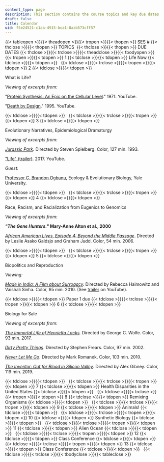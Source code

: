 ```yaml
---
content_type: page
description: This section contains the course topics and key due dates.
draft: false
title: Calendar
uid: f5e24521-c1aa-4915-bca1-8aab573cff57
---
```

{{< tableopen >}}{{< theadopen >}}{{< tropen >}}{{< thopen >}}
SES #
{{< thclose >}}{{< thopen >}}
TOPICS 
{{< thclose >}}{{< thopen >}}
DUE DATES
{{< thclose >}}{{< trclose >}}{{< theadclose >}}{{< tbodyopen >}}{{< tropen >}}{{< tdopen >}}
1
{{< tdclose >}}{{< tdopen >}}
Life Now
{{< tdclose >}}{{< tdopen >}}
 
{{< tdclose >}}{{< trclose >}}{{< tropen >}}{{< tdopen >}}
2
{{< tdclose >}}{{< tdopen >}}

What is Life?

*Viewing of excerpts from:*

"[Protein Synthesis: An Epic on the Cellular Level](https://www.youtube.com/watch?v=u9dhO0iCLww)." 1971. YouTube.

"[Death by Design](https://www.youtube.com/watch?v=4NytzTLnyKM)." 1995. YouTube.

{{< tdclose >}}{{< tdopen >}}
 
{{< tdclose >}}{{< trclose >}}{{< tropen >}}{{< tdopen >}}
3
{{< tdclose >}}{{< tdopen >}}

Evolutionary Narratives, Epidemiological Dramaturgy

*Viewing of excerpts from:*

[*Jurassic Park*](https://www.imdb.com/title/tt0107290/?ref_=fn_al_tt_0)*.* Directed by Steven Spielberg. Color, 127 min. 1993.

["Life" (trailer)](https://www.youtube.com/watch?v=LeLsJfGmY_Y). 2017. YouTube.

*Guest:*

[Professor C. Brandon Ogbunu](https://fas.yale.edu/book/new-ladder-faculty-2020-2021/c-brandon-ogbunu), Ecology & Evolutionary Biology, Yale University.

{{< tdclose >}}{{< tdopen >}}
 
{{< tdclose >}}{{< trclose >}}{{< tropen >}}{{< tdopen >}}
4
{{< tdclose >}}{{< tdopen >}}

Race, Racism, and Racialization from Eugenics to Genomics

*Viewing of excerpts from:*

***"The Gene Hunters."*** **Mary-Anne Alton et al., 2000**

[*African American Lives, Episode 4: Beyond the Middle Passage*](https://www.imdb.com/title/tt1075422/?ref_=ttep_ep4). Directed by Leslie Asako Galdsjo and Graham Judd. Color, 54 min. 2006.

{{< tdclose >}}{{< tdopen >}}
 
{{< tdclose >}}{{< trclose >}}{{< tropen >}}{{< tdopen >}}
5
{{< tdclose >}}{{< tdopen >}}

Biopolitics and Reproduction

*Viewing:*

[*Made in India: A Film about Surrogacy*](https://www.imdb.com/title/tt1505349/?ref_=nv_sr_srsg_2)*.* Directed by Rebecca Haimowitz and Vaishali Sinha. Color, 95 min. 2010. (See [trailer](https://www.youtube.com/watch?v=-uqBP17ZERQ) on YouTube).

{{< tdclose >}}{{< tdopen >}}
Paper 1 due
{{< tdclose >}}{{< trclose >}}{{< tropen >}}{{< tdopen >}}
6
{{< tdclose >}}{{< tdopen >}}

Biology for Sale

*Viewing of excerpts from:*

[*The Immortal Life of Henrietta Lacks*](https://www.imdb.com/title/tt5686132/)*.* Directed by George C. Wolfe. Color, 93 min. 2017.

[*Dirty Pretty Things*](https://www.imdb.com/title/tt0301199/?ref_=nv_sr_srsg_0). Directed by Stephen Frears. Color, 97 min. 2002.

[*Never Let Me Go*](https://www.imdb.com/title/tt1334260/?ref_=nv_sr_srsg_0). Directed by Mark Romanek. Color, 103 min. 2010.

[*The Inventor: Out for Blood in Silicon Valley*](https://www.imdb.com/title/tt8488126/?ref_=fn_al_tt_0). Directed by Alex Gibney. Color, 119 min. 2019.

{{< tdclose >}}{{< tdopen >}}
 
{{< tdclose >}}{{< trclose >}}{{< tropen >}}{{< tdopen >}}
7
{{< tdclose >}}{{< tdopen >}}
Health Disparities in the United States
{{< tdclose >}}{{< tdopen >}}
 
{{< tdclose >}}{{< trclose >}}{{< tropen >}}{{< tdopen >}}
8
{{< tdclose >}}{{< tdopen >}}
Remixing Organisms
{{< tdclose >}}{{< tdopen >}}
 
{{< tdclose >}}{{< trclose >}}{{< tropen >}}{{< tdopen >}}
9
{{< tdclose >}}{{< tdopen >}}
Animals!
{{< tdclose >}}{{< tdopen >}}
 
{{< tdclose >}}{{< trclose >}}{{< tropen >}}{{< tdopen >}}
10
{{< tdclose >}}{{< tdopen >}}
Synthetic Biology
{{< tdclose >}}{{< tdopen >}}
 
{{< tdclose >}}{{< trclose >}}{{< tropen >}}{{< tdopen >}}
11
{{< tdclose >}}{{< tdopen >}}
Alien Ocean
{{< tdclose >}}{{< tdopen >}}
 
{{< tdclose >}}{{< trclose >}}{{< tropen >}}{{< tdopen >}}
12
{{< tdclose >}}{{< tdopen >}}
Class Conference
{{< tdclose >}}{{< tdopen >}}
 
{{< tdclose >}}{{< trclose >}}{{< tropen >}}{{< tdopen >}}
13
{{< tdclose >}}{{< tdopen >}}
Class Conference
{{< tdclose >}}{{< tdopen >}}
 
{{< tdclose >}}{{< trclose >}}{{< tbodyclose >}}{{< tableclose >}}